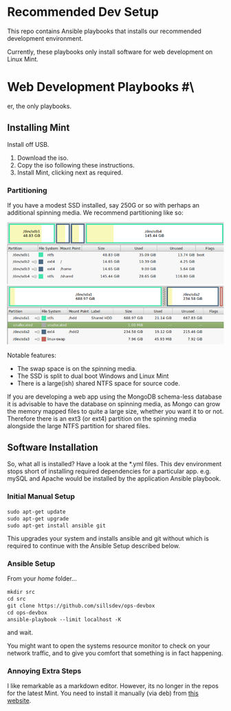 # Recommended Dev Setup #

This repo contains Ansible playbooks that installs our recommended development environment.

Currently, these playbooks only install software for web development on Linux Mint.

# Web Development Playbooks #\

er, the only playbooks.

## Installing Mint ##

Install off USB.

1. Download the iso.
1. Copy the iso following these instructions.
1. Install Mint, clicking next as required.

### Partitioning ###

If you have a modest SSD installed, say 250G or so with perhaps an additional spinning media.  We recommend partitioning like so:

![SSD Partitioning](docs/ssd.png?raw=true) 
![HDD Partitioning](docs/hdd.png?raw=true)

Notable features:

* The swap space is on the spinning media.
* The SSD is split to dual boot Windows and Linux Mint
* There is a large(ish) shared NTFS space for source code.

If you are developing a web app using the MongoDB schema-less database it is advisable to have the database on spinning media, as Mongo can grow the memory mapped files to quite a large size, whether you want it to or not.  Therefore there is an ext3 (or ext4) partition on the spinning media alongside the large NTFS partition for shared files.

## Software Installation ##

So, what all is installed?  Have a look at the *.yml files.  This dev environment stops short of installing required dependencies for a particular app.  e.g. mySQL and Apache would be installed by the application Ansible playbook.

### Initial Manual Setup ###

````
sudo apt-get update
sudo apt-get upgrade
sudo apt-get install ansible git
````

This upgrades your system and installs ansible and git without which is required to continue with the Ansible Setup described below.

### Ansible Setup ###

From your *home* folder...

````
mkdir src
cd src
git clone https://github.com/sillsdev/ops-devbox
cd ops-devbox
ansible-playbook --limit localhost -K
````

and wait.

You might want to open the systems resource monitor to check on your network traffic, and to give you comfort that something is in fact happening.

### Annoying Extra Steps ###

I like remarkable as a markdown editor.  However, its no longer in the repos for the latest Mint.  You need to install it manually (via deb) from [this website](http://remarkableapp.github.io/).

